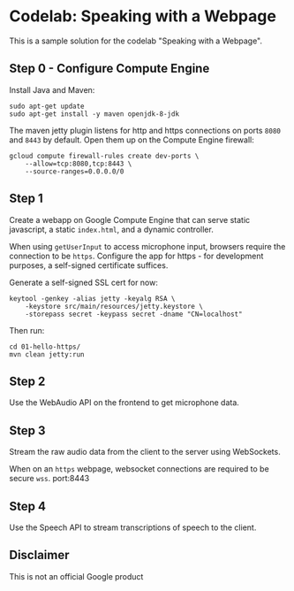 # Codelab: Speaking with a Webpage

This is a sample solution for the codelab "Speaking with a Webpage".

## Step 0 - Configure Compute Engine

Install Java and Maven:

    sudo apt-get update
    sudo apt-get install -y maven openjdk-8-jdk

The maven jetty plugin listens for http and https connections on ports `8080`
and `8443` by default. Open them up on the Compute Engine firewall:

    gcloud compute firewall-rules create dev-ports \
        --allow=tcp:8080,tcp:8443 \
        --source-ranges=0.0.0.0/0

## Step 1

Create a webapp on Google Compute Engine that can serve static javascript, a
static `index.html`, and a dynamic controller.

When using `getUserInput` to access microphone input, browsers require the
connection to be `https`. Configure the app for https - for development
purposes, a self-signed certificate suffices.

Generate a self-signed SSL cert for now:

    keytool -genkey -alias jetty -keyalg RSA \
        -keystore src/main/resources/jetty.keystore \
        -storepass secret -keypass secret -dname "CN=localhost"

Then run:

    cd 01-hello-https/
    mvn clean jetty:run

## Step 2

Use the WebAudio API on the frontend to get microphone data.

## Step 3

Stream the raw audio data from the client to the server using WebSockets.

When on an `https` webpage, websocket connections are required to be secure
`wss`.
port:8443

## Step 4

Use the Speech API to stream transcriptions of speech to the client.

## Disclaimer

This is not an official Google product
